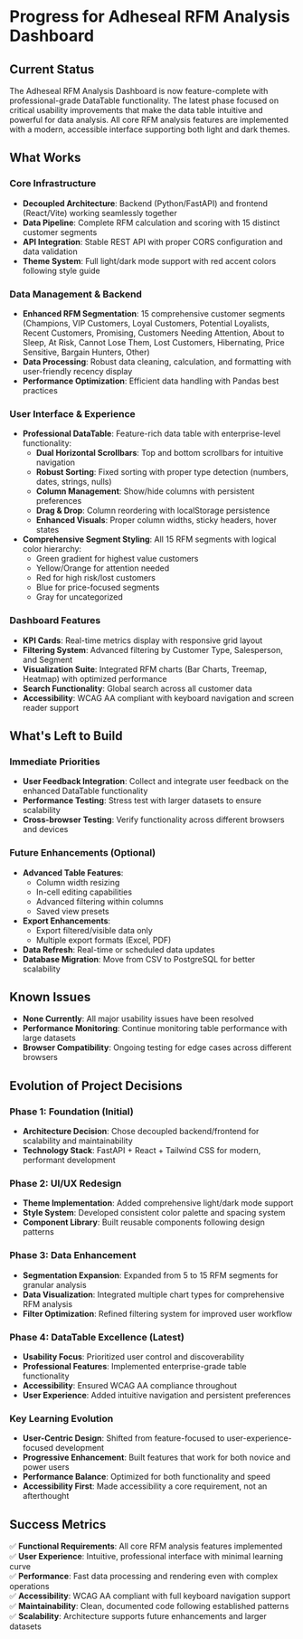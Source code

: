 # Progress for Adheseal RFM Analysis Dashboard

## Current Status

The Adheseal RFM Analysis Dashboard is now feature-complete with professional-grade DataTable functionality. The latest phase focused on critical usability improvements that make the data table intuitive and powerful for data analysis. All core RFM analysis features are implemented with a modern, accessible interface supporting both light and dark themes.

## What Works

### Core Infrastructure

- **Decoupled Architecture**: Backend (Python/FastAPI) and frontend (React/Vite) working seamlessly together
- **Data Pipeline**: Complete RFM calculation and scoring with 15 distinct customer segments
- **API Integration**: Stable REST API with proper CORS configuration and data validation
- **Theme System**: Full light/dark mode support with red accent colors following style guide

### Data Management & Backend

- **Enhanced RFM Segmentation**: 15 comprehensive customer segments (Champions, VIP Customers, Loyal Customers, Potential Loyalists, Recent Customers, Promising, Customers Needing Attention, About to Sleep, At Risk, Cannot Lose Them, Lost Customers, Hibernating, Price Sensitive, Bargain Hunters, Other)
- **Data Processing**: Robust data cleaning, calculation, and formatting with user-friendly recency display
- **Performance Optimization**: Efficient data handling with Pandas best practices

### User Interface & Experience

- **Professional DataTable**: Feature-rich data table with enterprise-level functionality:
  - **Dual Horizontal Scrollbars**: Top and bottom scrollbars for intuitive navigation
  - **Robust Sorting**: Fixed sorting with proper type detection (numbers, dates, strings, nulls)
  - **Column Management**: Show/hide columns with persistent preferences
  - **Drag & Drop**: Column reordering with localStorage persistence
  - **Enhanced Visuals**: Proper column widths, sticky headers, hover states
- **Comprehensive Segment Styling**: All 15 RFM segments with logical color hierarchy:
  - Green gradient for highest value customers
  - Yellow/Orange for attention needed
  - Red for high risk/lost customers
  - Blue for price-focused segments
  - Gray for uncategorized

### Dashboard Features

- **KPI Cards**: Real-time metrics display with responsive grid layout
- **Filtering System**: Advanced filtering by Customer Type, Salesperson, and Segment
- **Visualization Suite**: Integrated RFM charts (Bar Charts, Treemap, Heatmap) with optimized performance
- **Search Functionality**: Global search across all customer data
- **Accessibility**: WCAG AA compliant with keyboard navigation and screen reader support

## What's Left to Build

### Immediate Priorities

- **User Feedback Integration**: Collect and integrate user feedback on the enhanced DataTable functionality
- **Performance Testing**: Stress test with larger datasets to ensure scalability
- **Cross-browser Testing**: Verify functionality across different browsers and devices

### Future Enhancements (Optional)

- **Advanced Table Features**:
  - Column width resizing
  - In-cell editing capabilities
  - Advanced filtering within columns
  - Saved view presets
- **Export Enhancements**:
  - Export filtered/visible data only
  - Multiple export formats (Excel, PDF)
- **Data Refresh**: Real-time or scheduled data updates
- **Database Migration**: Move from CSV to PostgreSQL for better scalability

## Known Issues

- **None Currently**: All major usability issues have been resolved
- **Performance Monitoring**: Continue monitoring table performance with large datasets
- **Browser Compatibility**: Ongoing testing for edge cases across different browsers

## Evolution of Project Decisions

### Phase 1: Foundation (Initial)

- **Architecture Decision**: Chose decoupled backend/frontend for scalability and maintainability
- **Technology Stack**: FastAPI + React + Tailwind CSS for modern, performant development

### Phase 2: UI/UX Redesign

- **Theme Implementation**: Added comprehensive light/dark mode support
- **Style System**: Developed consistent color palette and spacing system
- **Component Library**: Built reusable components following design patterns

### Phase 3: Data Enhancement

- **Segmentation Expansion**: Expanded from 5 to 15 RFM segments for granular analysis
- **Data Visualization**: Integrated multiple chart types for comprehensive RFM analysis
- **Filter Optimization**: Refined filtering system for improved user workflow

### Phase 4: DataTable Excellence (Latest)

- **Usability Focus**: Prioritized user control and discoverability
- **Professional Features**: Implemented enterprise-grade table functionality
- **Accessibility**: Ensured WCAG AA compliance throughout
- **User Experience**: Added intuitive navigation and persistent preferences

### Key Learning Evolution

- **User-Centric Design**: Shifted from feature-focused to user-experience-focused development
- **Progressive Enhancement**: Built features that work for both novice and power users
- **Performance Balance**: Optimized for both functionality and speed
- **Accessibility First**: Made accessibility a core requirement, not an afterthought

## Success Metrics

✅ **Functional Requirements**: All core RFM analysis features implemented  
✅ **User Experience**: Intuitive, professional interface with minimal learning curve  
✅ **Performance**: Fast data processing and rendering even with complex operations  
✅ **Accessibility**: WCAG AA compliant with full keyboard navigation support  
✅ **Maintainability**: Clean, documented code following established patterns  
✅ **Scalability**: Architecture supports future enhancements and larger datasets
